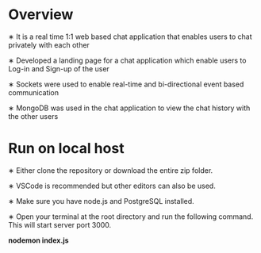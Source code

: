 # Overview

∗ It is a real time 1:1 web based chat application that enables users to chat privately with each other

∗ Developed a landing page for a chat application which enable users to Log-in and Sign-up of the user

∗ Sockets were used to enable real-time and bi-directional event based communication

∗ MongoDB was used in the chat application to view the chat history with the other users

# Run on local host

∗ Either clone the repository or download the entire zip folder.

∗ VSCode is recommended but other editors can also be used.

∗ Make sure you have node.js and PostgreSQL installed.

∗ Open your terminal at the root directory and run the following command. This will start server port 3000.

**nodemon index.js**

